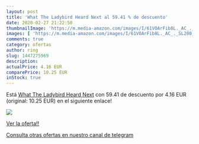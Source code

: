 ```yaml
---
layout: post
title: 'What The Ladybird Heard Next al 59.41 % de descuento'
date: 2020-02-27 21:22:50
thumbnailImage: 'https://m.media-amazon.com/images/I/61VOArFib8L._AC_._SL200_.jpg'
images: [ 'https://m.media-amazon.com/images/I/61VOArFib8L._AC_._SL200_.jpg' ]
comments: true
category: ofertas
author: ring
slug: 1447275969
description:
actualPrice: 4.16 EUR
comparePrice: 10.25 EUR
inStock: true
---
```


Está [What The Ladybird Heard Next](https://www.amazon.es/dp/1447275969/?tag=redken-21) con 59.41 de descuento por 4.16 EUR (original: 10.25 EUR) en el siguiente enlace!

[![](https://m.media-amazon.com/images/I/61VOArFib8L._AC_._SL200_.jpg)](https://www.amazon.es/dp/1447275969/?tag=redken-21)

[Ver la oferta!!](https://www.amazon.es/dp/1447275969/?tag=redken-21)

[Consulta otras ofertas en nuestro canal de telegram](https://t.me/s/ofertas25)
